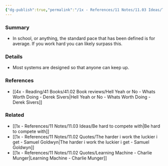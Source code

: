 ```yaml
---
{"dg-publish":true,"permalink":"/1x - References/11 Notes/11.03 Ideas/The standard pace is for average/","title":"The standard pace is for average","noteIcon":"","created":"2023-06-25T17:55:49.000+03:00","updated":"2024-02-14T20:18:22.042+03:00"}
---
```



### Summary
- In school, or anything, the standard pace that has been defined is for average. If you work hard you can likely surpass this.

### Details
- Most systems are designed so that anyone can keep up. 

### References
- [[4x - Reading/41 Books/41.02 Book reviews/Hell Yeah or No - Whats Worth Doing - Derek Sivers\|Hell Yeah or No - Whats Worth Doing - Derek Sivers]]

### Related
- [[1x - References/11 Notes/11.03 Ideas/Be hard to compete with\|Be hard to compete with]]
- [[1x - References/11 Notes/11.02 Quotes/The harder i work the luckier i get - Samuel Goldwyn\|The harder i work the luckier i get - Samuel Goldwyn]]
- [[1x - References/11 Notes/11.02 Quotes/Learning Machine - Charlie Munger\|Learning Machine - Charlie Munger]]